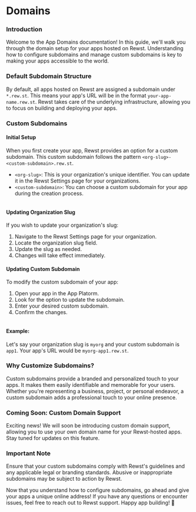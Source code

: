 # Domains

### Introduction

Welcome to the App Domains documentation! In this guide, we'll walk you through the domain setup for your apps hosted on Rewst. Understanding how to configure subdomains and manage custom subdomains is key to making your apps accessible to the world.

### Default Subdomain Structure

By default, all apps hosted on Rewst are assigned a subdomain under `*.rew.st`. This means your app's URL will be in the format `your-app-name.rew.st`. Rewst takes care of the underlying infrastructure, allowing you to focus on building and deploying your apps.

### Custom Subdomains

#### Initial Setup

When you first create your app, Rewst provides an option for a custom subdomain. This custom subdomain follows the pattern `<org-slug>-<custom-subdomain>.rew.st`.

* `<org-slug>`: This is your organization's unique identifier. You can update it in the Rewst Settings page for your organizations.
* `<custom-subdomain>`: You can choose a custom subdomain for your app during the creation process.

<figure><img src="../../../.gitbook/assets/image (23).png" alt=""><figcaption></figcaption></figure>

#### Updating Organization Slug

If you wish to update your organization's slug:

1. Navigate to the Rewst Settings page for your organization.
2. Locate the organization slug field.
3. Update the slug as needed.
4. Changes will take effect immediately.

#### Updating Custom Subdomain

To modify the custom subdomain of your app:

1. Open your app in the App Platorm.
2. Look for the option to update the subdomain.
3. Enter your desired custom subdomain.
4. Confirm the changes.

<figure><img src="../../../.gitbook/assets/image (24).png" alt=""><figcaption></figcaption></figure>

#### Example:

Let's say your organization slug is `myorg` and your custom subdomain is `app1`. Your app's URL would be `myorg-app1.rew.st`.

### Why Customize Subdomains?

Custom subdomains provide a branded and personalized touch to your apps. It makes them easily identifiable and memorable for your users. Whether you're representing a business, project, or personal endeavor, a custom subdomain adds a professional touch to your online presence.

### Coming Soon: Custom Domain Support

Exciting news! We will soon be introducing custom domain support, allowing you to use your own domain name for your Rewst-hosted apps. Stay tuned for updates on this feature.

### Important Note

Ensure that your custom subdomains comply with Rewst's guidelines and any applicable legal or branding standards. Abusive or inappropriate subdomains may be subject to action by Rewst.

Now that you understand how to configure subdomains, go ahead and give your apps a unique online address! If you have any questions or encounter issues, feel free to reach out to Rewst support. Happy app building! 🚀
